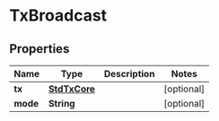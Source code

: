 
# TxBroadcast

## Properties
Name | Type | Description | Notes
------------ | ------------- | ------------- | -------------
**tx** | [**StdTxCore**](StdTxCore.md) |  |  [optional]
**mode** | **String** |  |  [optional]



